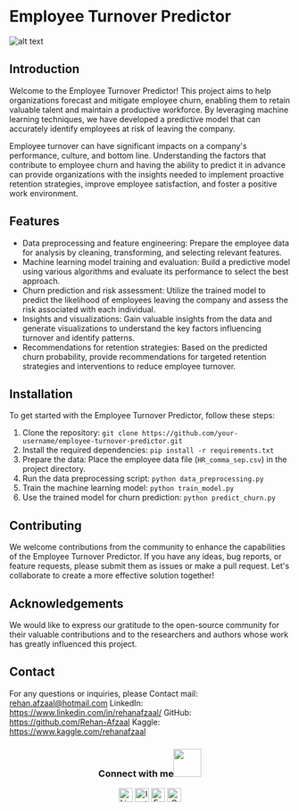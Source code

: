 # Employee Turnover Predictor
![alt text]([http://url/to/img.png](https://miro.medium.com/v2/resize:fit:720/format:webp/1*oRKwlu787m3gjN-wDEKL_g.png))

## Introduction
Welcome to the Employee Turnover Predictor! This project aims to help organizations forecast and mitigate employee churn, enabling them to retain valuable talent and maintain a productive workforce. By leveraging machine learning techniques, we have developed a predictive model that can accurately identify employees at risk of leaving the company.

Employee turnover can have significant impacts on a company's performance, culture, and bottom line. Understanding the factors that contribute to employee churn and having the ability to predict it in advance can provide organizations with the insights needed to implement proactive retention strategies, improve employee satisfaction, and foster a positive work environment.

## Features
- Data preprocessing and feature engineering: Prepare the employee data for analysis by cleaning, transforming, and selecting relevant features.
- Machine learning model training and evaluation: Build a predictive model using various algorithms and evaluate its performance to select the best approach.
- Churn prediction and risk assessment: Utilize the trained model to predict the likelihood of employees leaving the company and assess the risk associated with each individual.
- Insights and visualizations: Gain valuable insights from the data and generate visualizations to understand the key factors influencing turnover and identify patterns.
- Recommendations for retention strategies: Based on the predicted churn probability, provide recommendations for targeted retention strategies and interventions to reduce employee turnover.

## Installation
To get started with the Employee Turnover Predictor, follow these steps:

1. Clone the repository: `git clone https://github.com/your-username/employee-turnover-predictor.git`
2. Install the required dependencies: `pip install -r requirements.txt`
3. Prepare the data: Place the employee data file (`HR_comma_sep.csv`) in the project directory.
4. Run the data preprocessing script: `python data_preprocessing.py`
5. Train the machine learning model: `python train_model.py`
6. Use the trained model for churn prediction: `python predict_churn.py`

## Contributing
We welcome contributions from the community to enhance the capabilities of the Employee Turnover Predictor. If you have any ideas, bug reports, or feature requests, please submit them as issues or make a pull request. Let's collaborate to create a more effective solution together!

## Acknowledgements
We would like to express our gratitude to the open-source community for their valuable contributions and to the researchers and authors whose work has greatly influenced this project.

## Contact
For any questions or inquiries, please 
Contact mail: rehan.afzaal@hotmail.com
LinkedIn: https://www.linkedin.com/in/rehanafzaal/
GitHub: https://github.com/Rehan-Afzaal
Kaggle: https://www.kaggle.com/rehanafzaal

<div align="center">
<h3> Connect with me<a href="https://gifyu.com/image/Zy2f"><img src="https://github.com/milaan9/milaan9/blob/main/Handshake.gif" width="50px"></a>
</h3> 
<p align="center">
    <a href="https://www.linkedin.com/in/rehanafzaal/" target="_blank"><img alt="LinkedIn" width="25px" src="https://github.com/TheDudeThatCode/TheDudeThatCode/blob/master/Assets/Linkedin.svg"></a>
    <a href="https://www.instagram.com/" target="_blank"><img alt="Instagram" width="25px" src="https://github.com/TheDudeThatCode/TheDudeThatCode/blob/master/Assets/Instagram.svg"></a>
    <a href="https://www.facebook.com/" target="_blank"><img alt="Facebook" width="25px" src="https://upload.wikimedia.org/wikipedia/commons/5/51/Facebook_f_logo_%282019%29.svg"></a>
    <a href="rehan.afzaal@hotmail.com" target="_blank"><img alt="Gmail" width="25px" src="https://github.com/TheDudeThatCode/TheDudeThatCode/blob/master/Assets/Gmail.svg"></a> 
</p> 
